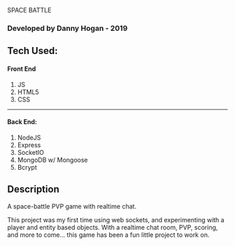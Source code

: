 SPACE BATTLE
### Developed by Danny Hogan - 2019

Tech Used:
-------


#### Front End
  1. JS
  1. HTML5
  1. CSS

_______________________

#### Back End:
  1. NodeJS
  1. Express
  1. SocketIO
  1. MongoDB w/ Mongoose
  1. Bcrypt


Description
-------
A space-battle PVP game with realtime chat.

This project was my first time using web sockets, and experimenting with a player and entity based objects.
With a realtime chat room, PVP, scoring, and more to come... this game has been a fun little project to work on.
